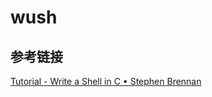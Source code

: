 # wush

## 参考链接
[Tutorial - Write a Shell in C • Stephen Brennan](https://brennan.io/2015/01/16/write-a-shell-in-c/)